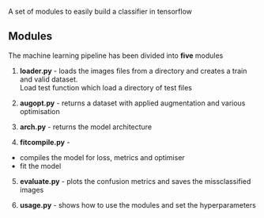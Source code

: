 A set of modules to easily build a classifier in tensorflow

## **Modules**

The machine learning pipeline has been divided into **five** modules  

1. **loader.py** - loads the images files from a directory and creates a train and valid dataset.\
                    Load test function which load a directory of test files

2. **augopt.py** - returns a dataset with applied augmentation and various optimisation

3. **arch.py** - returns the model architecture

4. **fitcompile.py** - 
* compiles the model for loss, metrics and optimiser
* fit the model

5. **evaluate.py** - plots the confusion metrics and saves the missclassified images

6. **usage.py** - shows how to use the modules and set the hyperparameters                                           
